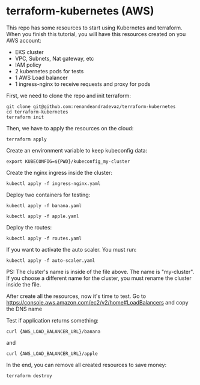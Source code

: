 # terraform-kubernetes (AWS)


This repo has some resources to start using Kubernetes and terraform.
When you finish this tutorial, you will have this resources created on you AWS account:

* EKS cluster
* VPC, Subnets, Nat gateway, etc
* IAM policy
* 2 kubernetes pods for tests
* 1 AWS Load balancer
* 1 ingress-nginx to receive requests and proxy for pods


First, we need to clone the repo and init terraform:
```
git clone git@github.com:renandeandradevaz/terraform-kubernetes
cd terraform-kubernetes
terraform init
```

Then, we have to apply the resources on the cloud:
```
terraform apply
```

Create an environment variable to keep kubeconfig data:
```
export KUBECONFIG=${PWD}/kubeconfig_my-cluster
```

Create the nginx ingress inside the cluster:
```
kubectl apply -f ingress-nginx.yaml
```

Deploy two containers for testing:
```
kubectl apply -f banana.yaml
```
```
kubectl apply -f apple.yaml
```

Deploy the routes:
```
kubectl apply -f routes.yaml
```

If you want to activate the auto scaler. You must run:
```
kubectl apply -f auto-scaler.yaml
```
PS: The cluster's name is inside of the file above. The name is "my-cluster". If you choose a different name for the cluster, you must rename the cluster inside the file.


After create all the resources, now it's time to test.
Go to https://console.aws.amazon.com/ec2/v2/home#LoadBalancers and copy the DNS name


Test if application returns something:
```
curl {AWS_LOAD_BALANCER_URL}/banana
``` 
and 
```
curl {AWS_LOAD_BALANCER_URL}/apple
``` 

In the end, you can remove all created resources to save money:

```
terraform destroy
```

